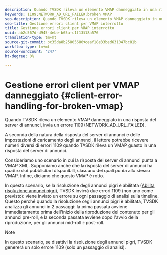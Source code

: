 ```yaml
---
description: Quando TVSDK rileva un elemento VMAP danneggiato in una risposta del server di annunci, invia un errore 1109 (NETWORK_AD_URL_FAILED).
keywords: 1109;NETWORK_AD_URL_FAILED;broken VMAP
seo-description: Quando TVSDK rileva un elemento VMAP danneggiato in una risposta del server di annunci, invia un errore 1109 (NETWORK_AD_URL_FAILED).
seo-title: Gestione errori client per VMAP interrotto
title: Gestione errori client per VMAP interrotto
uuid: ab2c567d-d945-4ebe-b65a-c1f13518a576
translation-type: tm+mt
source-git-commit: bc35da8b258056809ceaf18e33bed631047bc81b
workflow-type: tm+mt
source-wordcount: '247'
ht-degree: 0%

---
```



# Gestione errori client per VMAP danneggiato {#client-error-handling-for-broken-vmap}

Quando TVSDK rileva un elemento VMAP danneggiato in una risposta del server di annunci, invia un errore 1109 (NETWORK_AD_URL_FAILED).

A seconda della natura della risposta del server di annunci e delle impostazioni di caricamento degli annunci, il lettore potrebbe ricevere numeri diversi di errori 1109 quando TVSDK rileva un VMAP guasto in una risposta del server di annunci.

Consideriamo uno scenario in cui la risposta del server di annunci punta a VMAP XML. Supponiamo anche che la risposta del server di annunci ha quattro slot pubblicitari disponibili, ciascuno dei quali punta allo stesso VMAP. Infine, diciamo che questo VMAP è rotto.

In questo scenario, se la risoluzione degli annunci pigri è abilitata ([Abilita risoluzione annunci pigri](../../../../tvsdk-3x-android-prog/android-3x-advertising/ad-insertion/c-lazy-ad-resolving/t-enable-lazy-ad-resolving.md)), TVSDK invierà due errori 1109 (non uno come previsto): viene inviato un errore su ogni passaggio di analisi sulla timeline. Questo perché quando la risoluzione degli annunci pigri è abilitata, TVSDK analizza gli annunci in 2 passaggi: la prima passata avviene immediatamente prima dell&#39;inizio della riproduzione del contenuto per gli annunci pre-roll, e la seconda passata avviene dopo l&#39;avvio della riproduzione, per gli annunci mid-roll e post-roll.

>[!NOTE]
>
>In questo scenario, se disattivi la risoluzione degli annunci pigri, TVSDK genererà un solo errore 1109 (solo un passaggio di analisi).